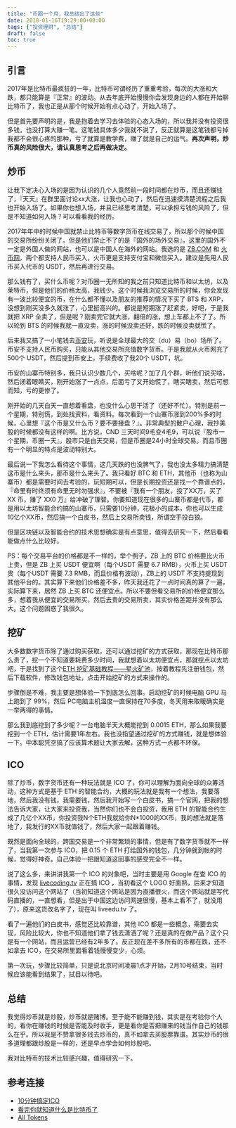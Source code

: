 ```yaml
---
title: "币圈一个月，我总结出了这些"
date: 2018-01-16T19:29:00+08:00
tags: ["投资理财", "总结"] 
draft: false
toc: true
---
```


## 引言

2017年是比特币最疯狂的一年，比特币可谓经历了重重考验，每次的大涨和大跌，都只能算是『正常』的波动。从去年底开始慢慢你会发现身边的人都在开始聊比特币了，我也正是从那个时候开始有点心动了，开始入场了。

但是首先要声明的是，我是抱着去学习去体验的心态入场的，所以我并没有投资很多钱，也没打算大赚一笔。这笔钱具体多少我就不说了，反正就算是这笔钱都亏掉我都不会很心疼的那种，亏了就算是教学费，赚了就是自己的运气。**再次声明，炒币真的风险很大，请认真思考之后再做决定。**

<!--more-->

## 炒币

让我下定决心入场的是因为认识的几个人竟然前一段时间都在炒币，而且还赚钱了，『天天』在群里面讨论xx大涨，让我也心动了，然后在迅速摸清楚流程之后我也开始入场了。如果你也想入场，并且已经思考清楚，可以承担亏钱的风险了，但是不知道如何入场？可以看看我的经历。

2017年年中的时候中国就禁止比特币等数字货币在线交易了，所以那个时候中国的交易所纷纷关闭了。但是他们禁止不了的是『国外的场外交易』，这里的国外不一定是外国人做的网站，也可以是中国人在海外的网站。我选的是 [ZB.COM](https://www.zbex.club/cn/register?ref=ex2yw2) 和 [火币网](https://www.huobipro.com/zh-cn/)，两个都支持人民币买入，火币更是支持支付宝和微信买入。建议是先用人民币买入代币的 USDT，然后再进行交易。

那么钱有了，买什么币呢？对币圈一无所知的我之前只知道比特币和以太坊，以及莱特币，但是他们的价格太高，我钱少。这个时候我浏览交易所的时候，你会发现有一波比较便宜的币，在什么都不懂以及朋友的推荐的情况下买了 BTS 和 XRP，没想到刚买没多久就涨了，心里挺高兴的。都说是短期涨了赶紧卖，好吧，于是我就把 XRP 全卖了，但是呢？刚卖完它就大涨，翻倍的涨，想上车都上不了了。所以轮到 BTS 的时候我就一直没卖，涨的时候没卖还好，跌的时候没卖就慌了。

后来我又搞了一小笔钱去[币安](https://www.binance.com/zh-CN/register?ref=11356305)玩，听说是全球最大的交（du）易（bo）场所了。币安不支持人民币购买，只能从其他交易所充值数字货币。于是我就从火币网充了500个 USDT，然后提到币安上，手续费收了我20个 USDT，坑。

币安的山寨币特别多，我只认识少数几个，买啥呢？加了几个群，听他们说买啥，然后闭着眼睛买，刚开始涨了一点点，后面亏了又开始慌了，瞎买瞎卖，然后可想而知，亏的更惨了。

刚开始的几天白天一直想着看盘，也没什么心思干活了（还好不忙）。特别是前一个星期，特别慌，到处找资料，看资料。每次看到一个山寨币涨到200%多的时候，心里想『这个币是又什么币？要不要接盘？』。非常典型的散户心理，我抄美股的时候都没有这样的啊。比方说，CND 三天时间9毛变4毛9，可以说『股市一个星期，币圈一天』，股市只是白天交易，但是币圈是24小时全球交易。而且币圈有一个明显的特点是波动特别大。

最后说一下我怎么看待这个事情，这几天跌的也没脾气了，我也没太多精力搞清楚这币是什么来头，那币是什么来头了。我只看好 BTC 和 ETH，其他币（也称为山寨币）都是需要时间去考验的，玩短期可以，但是长期投资还是找一个靠谱点的，『命里有时终须有命里无时勿强求』，不要被『我有一个朋友，投了XX万，买了 XX 币，赚了 XX0 万』给冲破了理智。你要知道现在很多的山寨币都是代币，都是用以太坊智能合约搞的山寨币，只需要10分钟，花极小的成本，你也可以生成10亿个XX币，然后搞一个白皮书，然后上交易所卖钱，所谓空手投白狼。

但是区块链以及智能合约的技术思想确实是有点意思，值得去研究一下，然后看看能做点什么比较好。

PS：每个交易平台的价格都是不一样的，举个例子，ZB 上的 BTC 价格要比火币上贵，但是 ZB 上买 USDT 便宜啊（每个USDT 需要 6.7 RMB），火币上买 USDT 贵（每个USDT 需要 7.3 RMB，而且价格有波动），ZB上的 USDT 不支持提现到其他平台的。其实算下来他们价格差不多，昨天我还花了一点时间真的算了一遍，实际算下来，居然 ZB 上买 BTC 还便宜点。所以不要但看交易所的价格便宜那么多，想着我从便宜的交易所买，然后去贵的交易所卖，其实价格差距并没有那么大。这个问题困惑了我很久。

## 挖矿

大多数数字货币除了通过购买获取，还可以通过挖矿的方式获取，那现在比特币那么贵了，挖一个不知道要耗费多少时间，我就想着以太坊便宜点，那就挖点以太坊吧，于是找到了这个[ETH 挖矿基础教程——星火矿池](http://support.ethfans.org/hc/kb/article/1094522/)，按着教程先注册钱包，然后下载软件，修改钱包地址，点击开始挖矿的方式来操作的。

步骤倒是不难，我主要是想体验一下到底怎么回事。启动挖矿的时候电脑 GPU 马上跑到了 99%，然后 PC电脑主机温度一直保持在70多度，冬天用来取暖确实是一举两得的事情。

那么我到底挖到了多少呢？一台电脑半天大概能挖到 0.0015 ETH，那么如果我要挖到一个 ETH，估计需要1年左右。我也没指望通过挖矿的方式赚钱，就是想体验一下。中本聪凭空搞了应该算术题让大家去解，这种方式一点都不环保。


## ICO

除了炒币，数字货币还有一种玩法就是 ICO 了，你可以理解为面向全球的众筹活动，这种方式是基于 ETH 的智能合约，大概的玩法就是我有一个想法，我要落地，然后我没有钱，我需要钱，然后我开始写一个白皮书，搞一个官网，把我的想法告诉大家，让大家来投资我，当然你们也不会白投资，我用 ETH 的智能合约生成了几亿个XX币，你投资我N个ETH我就给你N*1000的XX币，我的想法就是落地了，我发行的XX币就值钱了，然后大家一起跟着赚钱。

既然是面向全球的，跨国交易是一个非常繁琐的事情，但是有了数字货币就不一样了，当我第一次参与 ICO，把 0.15 个 ETH 打给国外的钱包，几分钟就到帐的时候，觉得好神奇。自己体验一把跟知道这回事的感受完全不一样。

说了这么多，来讲讲我第一个 ICO 的对象吧，当时主要是用 Google 在查 ICO 的事情，发现 [livecoding.tv](https://tokensale.liveedu.tv/ref/7OYizv7TyrUifpQbW) 正在搞 ICO ，当初看这个 LOGO 好面熟，后来才知道很久没访问这个网站了（当初知道这个网站是因为直播很火，而这个网站就是写代码直播的，一直想看，但是出于中国这边访问网速很慢，基本上看不了，就没用了），原来这货改名字了，现在叫 liveedu.tv 了。

看了一遍他们的白皮书，感觉还比较靠谱，其他 ICO 都是一些概念，需要去实现，风险比较大，你也不知道他们拿了钱去潇洒了呢？还是真的在做产品？这个只是有一个网站，而且运营已经有2年多了。反正现在差不多所有的币都在跌，还不如拿去 ICO，在交易所里面看着钱慢慢变少，心烦。

第一次玩，步骤比较简单，只是说北京时间凌晨1点才开始，2月10号结束，当时候应该能看到结果了，拭目以待吧。


## 总结

我觉得炒币就是炒股，炒币就是赌博。至于能不能赚到钱，其实是在考验你个人的，看你在赚钱的时候是否能及时收手，更是看你是否把赚来的钱当作自己的钱那么在乎。所以我是不赞拿很多钱去炒币的，真不如拿去买股票靠谱。其实炒币的很多道理都跟炒股是一样的，还是早点学会如何炒股吧。

我对比特币的技术比较感兴趣，值得研究一下。

## 参考连接

- [10分钟搞定ICO](https://zhuanlan.zhihu.com/p/32796998)
- [看完你就知道什么是比特币了](https://zhuanlan.zhihu.com/p/32968587)
- [All Tokens](https://coinmarketcap.com/tokens/views/all/)